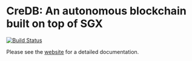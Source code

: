 # CreDB: An autonomous blockchain built on top of SGX

[![Build Status](https://travis-ci.com/kaimast/karacho.svg?token=8nNhnZqBJD8ys1A271z4&branch=master)](https://travis-ci.com/kaimast/credb)

Please see the [website](https://credb.systems) for a detailed documentation.
